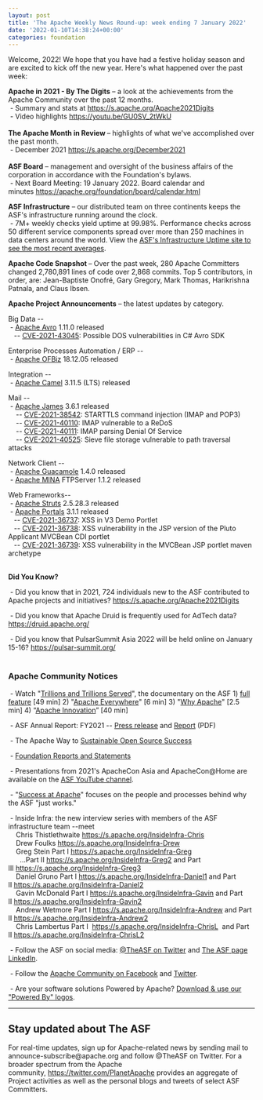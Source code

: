 ```yaml
---
layout: post
title: 'The Apache Weekly News Round-up: week ending 7 January 2022'
date: '2022-01-10T14:38:24+00:00'
categories: foundation
---
```

<p></p><p></p><p></p><p></p><p></p><p></p><p></p><p></p><p></p><p></p><p></p><p></p><p></p><p></p><p></p><p>Welcome, 2022! We hope that you have had a festive holiday season 
and are excited to kick off the new year. Here's what happened over the 
past week:<br></p><div><b>Apache in 2021 - By The Digits</b>&nbsp;–&nbsp;a look at the achievements from the Apache Community over the past 12 months.<br>&nbsp;- Summary and stats at <a href="https://s.apache.org/Apache2021Digits" target="_blank">https://s.apache.org/Apache2021Digits</a><br>&nbsp;- Video highlights&nbsp;<a href="https://youtu.be/GU0SV_2tWkU" target="_blank">https://youtu.be/GU0SV_2tWkU</a></div><div><b><br></b></div><div><b>The Apache Month in Review </b>– highlights of what we've accomplished over the past month. <br>&nbsp;- December 2021 <a href="https://s.apache.org/December2021" target="_blank">https://s.apache.org/December2021</a></div><div><span style="font-weight: 700;"><br>ASF Board</span>&nbsp;– management and oversight of the business affairs of the corporation in accordance with the Foundation's bylaws.<br></div>&nbsp;- Next Board Meeting: 19 January 2022. Board calendar and minutes&nbsp;<a href="https://apache.org/foundation/board/calendar.html" target="_blank">https://apache.org/foundation/board/calendar.html</a><p></p><p><span style="font-weight: 700;">ASF Infrastructure</span>&nbsp;– our distributed team on three continents keeps the ASF's infrastructure running around the clock.<br>&nbsp;-
 7M+ weekly checks yield uptime at 99.98%. Performance checks across 50 
different service components spread over more than 250 machines in data 
centers around the world. View the <a href="http://www.apache.org/uptime/" target="_blank">ASF's Infrastructure Uptime site to see the most recent averages</a>.<br></p><p><span style="font-weight: 700;">Apache Code Snapshot&nbsp;</span>–
 Over the past week, 280 Apache Committers changed 2,780,891 lines of 
code over 2,868 commits. Top 5 contributors, in order, are: <span>Jean-Baptiste Onofré, Gary Gregory, Mark Thomas, Harikrishna Patnala, and Claus Ibsen.&nbsp; </span><span style="font-weight: 700;"></span></p><p><span style="font-weight: 700;">Apache Project Announcements</span>&nbsp;– the latest updates by category.</p>Big Data --<br>&nbsp;- <a href="https://avro.apache.org/" target="_blank">Apache Avro</a> 1.11.0 released <br>&nbsp;&nbsp; -- <a href="https://s.apache.org/l8r9g" target="_blank">CVE-2021-43045</a>: Possible DOS vulnerabilities in C# Avro SDK <br><p></p><p>Enterprise Processes Automation / ERP --<br>
&nbsp;- <a href="https://ofbiz.apache.org/" target="_blank">Apache </a><span class="il"><a href="https://ofbiz.apache.org/" target="_blank">OFBiz</a></span> 18.12.05 released<br>
</p><p></p>Integration --<br>&nbsp;- <a href="https://camel.apache.org/" target="_blank">Apache </a><span class="il"><a href="https://camel.apache.org/" target="_blank">Camel</a></span> 3.11.5 (LTS) released&nbsp;<p></p><p>Mail --<br>&nbsp;- <a href="https://james.apache.org/" target="_blank">Apache </a><span class="il"><a href="https://james.apache.org/" target="_blank">James</a></span> 3.6.1 released <br>&nbsp;&nbsp;&nbsp; -- <a href="https://s.apache.org/4dnw1" target="_blank">CVE-2021-38542</a>: STARTTLS command injection (IMAP and POP3) <br>&nbsp;&nbsp;&nbsp; -- <a href="https://s.apache.org/5nwbw" target="_blank">CVE-2021-40110</a>: IMAP vulnerable to a ReDoS <br>&nbsp;&nbsp;&nbsp; -- <a href="https://s.apache.org/kt2t1" target="_blank">CVE-2021-40111</a>: IMAP parsing Denial Of Service <br>&nbsp;&nbsp;&nbsp; -- <a href="https://s.apache.org/keasu" target="_blank">CVE-2021-40525</a>: Sieve file storage vulnerable to path traversal attacks&nbsp;</p><p>Network Client --<br>
&nbsp;- <a href="https://guacamole.apache.org/" target="_blank">Apache </a><span class="il"><a href="https://guacamole.apache.org/" target="_blank">Guacamole</a></span> 1.4.0 released <br>&nbsp;- <a href="https://mina.apache.org" target="_blank">Apache </a><span class="il"><a href="https://mina.apache.org" target="_blank">MINA</a></span> FTPServer 1.1.2 released <br>
</p>Web Frameworks--<br>&nbsp;- <a href="https://struts.apache.org/" target="_blank">Apache </a><span class="il"><a href="https://struts.apache.org/" target="_blank">Struts</a></span> 2.5.28.3 released <br>&nbsp;- <a href="https://portals.apache.org/" target="_blank">Apache Portals</a> 3.1.1 released <br>&nbsp;&nbsp; -- <a href="https://s.apache.org/79g3o" target="_blank">CVE-2021-36737</a>: XSS in V3 Demo Portlet <br>&nbsp;&nbsp; -- <a href="https://s.apache.org/meum0" target="_blank">CVE-2021-36738</a>: XSS vulnerability in the JSP version of the Pluto Applicant MVCBean CDI portlet <br>&nbsp;&nbsp; -- <a href="https://s.apache.org/uga6s" target="_blank">CVE-2021-36739</a>: XSS vulnerability in the MVCBean JSP portlet maven archetype <a href="https://s.apache.org/uga6s"></a><p></p><p><span style="font-weight: 700;"><br>Did You Know?</span><br></p><p>&nbsp;- Did you know that in 2021, 724 individuals new to the ASF contributed to Apache projects and initiatives? <a href="https://s.apache.org/Apache2021Digits" target="_blank">https://s.apache.org/Apache2021Digits</a> <br></p><p>&nbsp;- Did you know that Apache Druid is frequently used for AdTech data? <a target="_blank" class="c-link" data-stringify-link="https://druid.apache.org/" data-sk="tooltip_parent" href="https://druid.apache.org/" rel="noopener noreferrer">https://druid.apache.org/</a></p><p>&nbsp;- Did you know that PulsarSummit Asia 2022 will be held online on January 15-16? <a target="_blank" class="c-link" data-stringify-link="https://pulsar-summit.org/" data-sk="tooltip_parent" href="https://pulsar-summit.org/" rel="noopener noreferrer">https://pulsar-summit.org/</a><br><br></p><h3>Apache Community Notices</h3><p>&nbsp;- Watch "<a href="https://www.youtube.com/watch?v=JUt2nb0mgwg" target="_blank">Trillions and Trillions Served</a>", the documentary on the ASF 1)&nbsp;<a href="https://www.youtube.com/watch?v=JUt2nb0mgwg" target="_blank">full feature</a>&nbsp;[49 min] 2) "<a href="https://www.youtube.com/watch?v=nXtIti9jMFI" target="_blank">Apache Everywhere</a>" [6 min] 3) "<a href="https://www.youtube.com/watch?v=YM5dLvNatRs" target="_blank">Why Apache</a>" [2.5 min] 4)&nbsp;“<a href="https://www.youtube.com/watch?v=qkvqJaX4S50" target="_blank">Apache Innovation</a>” [40 min]&nbsp;<br></p><p>&nbsp;- ASF Annual Report: FY2021 --&nbsp;<a href="https://blogs.apache.org/foundation/entry/the-apache-software-foundation-announces78" target="_blank">Press release</a>&nbsp;and&nbsp;<a href="https://www.apache.org/foundation/docs/FY2021AnnualReport.pdf" target="_blank">Report</a>&nbsp;(PDF)</p><p>&nbsp;- The Apache Way to&nbsp;<a href="https://s.apache.org/GhnI" target="_blank">Sustainable Open Source Success</a>&nbsp;</p><p>&nbsp;-&nbsp;<a href="http://www.apache.org/foundation/reports.html" target="_blank">Foundation Reports and Statements</a><br></p><p>&nbsp;- Presentations from 2021's ApacheCon Asia and ApacheCon@Home are available on the&nbsp;<a href="https://www.youtube.com/c/TheApacheFoundation/" target="_blank" style="background-color: rgb(255, 255, 255);">ASF YouTube channel</a>.</p><p>&nbsp;- "<a href="https://blogs.apache.org/foundation/category/SuccessAtApache" target="_blank">Success at Apache</a>" focuses on the people and processes behind why the ASF "just works."&nbsp;<br></p><div><p>&nbsp;- Inside Infra: the new interview series with members of the ASF infrastructure team --meet&nbsp;<br>&nbsp; &nbsp; Chris Thistlethwaite&nbsp;<a href="https://s.apache.org/InsideInfra-Chris" target="_blank">https://s.apache.org/InsideInfra-Chris</a><br>&nbsp; &nbsp; Drew Foulks&nbsp;<a href="https://s.apache.org/InsideInfra-Drew" rel="noreferrer" target="_blank" data-saferedirecturl="https://www.google.com/url?q=https://s.apache.org/InsideInfra-Drew&amp;source=gmail&amp;ust=1588339104628000&amp;usg=AFQjCNF9dVEn48pV7o9HBG14sP9uprU8Xw">https://s.apache.org/InsideInf<wbr>ra-Drew</a><br>&nbsp; &nbsp; Greg Stein Part I&nbsp;<a href="https://s.apache.org/InsideInfra-Greg" target="_blank">https://s.apache.org/InsideInfra-Greg</a><br>&nbsp; &nbsp; &nbsp; ...Part II&nbsp;<a href="https://s.apache.org/InsideInfra-Greg2" target="_blank">https://s.apache.org/InsideInfra-Greg2</a>&nbsp;and Part III&nbsp;<a href="https://s.apache.org/InsideInfra-Greg3" target="_blank">https://s.apache.org/InsideInfra-Greg3</a><br>&nbsp; &nbsp; Daniel Gruno Part I&nbsp;<a href="https://s.apache.org/InsideInfra-Daniel1" target="_blank">https://s.apache.org/InsideInfra-Daniel1</a>&nbsp;and Part II&nbsp;<a href="https://s.apache.org/InsideInfra-Daniel2" target="_blank">https://s.apache.org/InsideInfra-Daniel2</a><br>&nbsp;&nbsp;&nbsp; Gavin McDonald Part I&nbsp;<a href="https://s.apache.org/InsideInfra-Gavin" target="_blank">https://s.apache.org/InsideInfra-Gavin</a>&nbsp;and Part II&nbsp;<a href="https://s.apache.org/InsideInfra-Gavin2" target="_blank">https://s.apache.org/InsideInfra-Gavin2</a><br>&nbsp;&nbsp;&nbsp; Andrew Wetmore Part I&nbsp;<a href="https://s.apache.org/InsideInfra-Andrew" target="_blank">https://s.apache.org/InsideInfra-Andrew</a>&nbsp;and Part II&nbsp;<a href="https://s.apache.org/InsideInfra-Andrew2" target="_blank">https://s.apache.org/InsideInfra-Andrew2</a><br>&nbsp; &nbsp; Chris Lambertus Part I&nbsp;&nbsp;<a href="https://s.apache.org/InsideInfra-ChrisL" target="_blank">https://s.apache.org/InsideInfra-ChrisL</a>&nbsp; and Part II&nbsp;<a href="https://s.apache.org/InsideInfra-ChrisL2" target="_blank">https://s.apache.org/InsideInfra-ChrisL2</a></p></div><div><p>&nbsp;- Follow the ASF on social media:&nbsp;<a href="https://twitter.com/TheASF" target="_blank">@TheASF on Twitter</a>&nbsp;and&nbsp;<a href="https://www.linkedin.com/company/the-apache-software-foundation" target="_blank">The ASF page LinkedIn</a>.&nbsp;<br></p><p>&nbsp;- Follow the&nbsp;<a href="https://www.facebook.com/ApacheSoftwareFoundation/" target="_blank">Apache Community on Facebook</a>&nbsp;and&nbsp;<a href="https://twitter.com/ApacheCommunity" target="_blank">Twitter</a>.&nbsp;</p></div><div>&nbsp;- Are your software solutions Powered by Apache?&nbsp;<a href="http://www.apache.org/foundation/press/kit/#poweredby" target="_blank">Download &amp; use our "Powered By" logos</a>.<br></div><p><span class="LrzXr"></span><span class="LrzXr"></span></p><div><hr><h2>Stay updated about The ASF</h2><p>For
 real-time updates, sign up for Apache-related news by sending mail to 
announce-subscribe@apache.org and follow @TheASF on Twitter. For a 
broader spectrum from the Apache community,&nbsp;<a href="https://twitter.com/PlanetApache">https://twitter.com/PlanetApache</a>&nbsp;provides an aggregate of Project activities as well as the personal blogs and tweets of select ASF Committers.</p></div><p></p><p></p><p></p><p></p><p></p><p></p><p></p><p></p><p></p><p></p><p></p><p></p><p></p><p></p><p></p><p></p>
